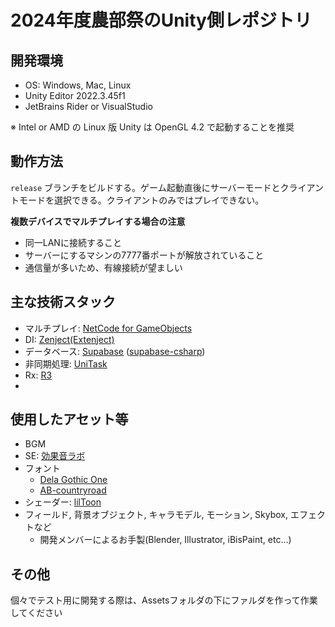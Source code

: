 # 2024年度農部祭のUnity側レポジトリ

## 開発環境
 - OS: Windows, Mac, Linux
 - Unity Editor 2022.3.45f1
 - JetBrains Rider or VisualStudio

※ Intel or AMD の Linux 版 Unity は OpenGL 4.2 で起動することを推奨

## 動作方法

`release` ブランチをビルドする。ゲーム起動直後にサーバーモードとクライアントモードを選択できる。クライアントのみではプレイできない。

**複数デバイスでマルチプレイする場合の注意**
- 同一LANに接続すること
- サーバーにするマシンの7777番ポートが解放されていること
- 通信量が多いため、有線接続が望ましい

## 主な技術スタック

- マルチプレイ: [NetCode for GameObjects](https://docs-multiplayer.unity3d.com/netcode/current/about/)
- DI: [Zenject(Extenject)](https://github.com/Mathijs-Bakker/Extenject)
- データベース: [Supabase](https://supabase.com/) ([supabase-csharp](https://github.com/supabase-community/supabase-csharp))
- 非同期処理: [UniTask](https://github.com/Cysharp/UniTask)
- Rx: [R3](https://github.com/Cysharp/R3)
- 
## 使用したアセット等

- BGM
- SE: [効果音ラボ](https://soundeffect-lab.info/)
- フォント
  - [Dela Gothic One](https://fonts.google.com/specimen/Dela+Gothic+One?query=dela+gothic)
  - [AB-countryroad](https://fonts.adobe.com/fonts/ab-countryroad#about-section)
- シェーダー: [lilToon](https://lilxyzw.github.io/lilToon/)
- フィールド, 背景オブジェクト, キャラモデル, モーション, Skybox, エフェクトなど
  - 開発メンバーによるお手製(Blender, Illustrator, iBisPaint, etc...)

## その他

個々でテスト用に開発する際は、Assetsフォルダの下にファルダを作って作業してください
